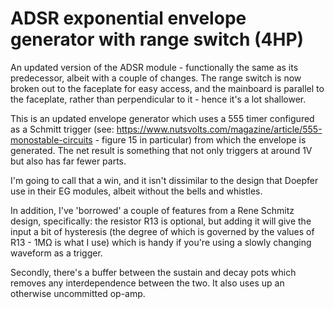 # ADSR exponential envelope generator with range switch (4HP)

An updated version of the ADSR module - functionally the same as its predecessor, albeit with a couple of changes. The range switch is now broken out to the faceplate for easy access, and the mainboard is parallel to the faceplate, rather than perpendicular to it - hence it's a lot shallower.

This is an updated envelope generator which uses a 555 timer configured as a Schmitt trigger (see: https://www.nutsvolts.com/magazine/article/555-monostable-circuits - figure 15 in particular) from which the envelope is generated. The net result is something that not only triggers at around 1V but also has far fewer parts.

I'm going to call that a win, and it isn't dissimilar to the design that Doepfer use in their EG modules, albeit without the bells and whistles.

In addition, I've 'borrowed' a couple of features from a Rene Schmitz design, specifically: the resistor R13 is optional, but adding it will give the input a bit of hysteresis (the degree of which is governed by the values of R13 - 1MΩ is what I use) which is handy if you're using a slowly changing waveform as a trigger.

Secondly, there's a buffer between the sustain and decay pots which removes any interdependence between the two. It also uses up an otherwise uncommitted op-amp.

